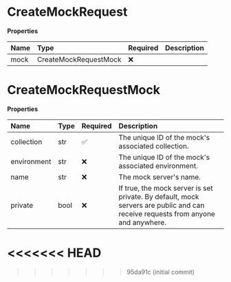 # CreateMockRequest

**Properties**

| Name | Type                  | Required | Description |
| :--- | :-------------------- | :------- | :---------- |
| mock | CreateMockRequestMock | ❌       |             |

# CreateMockRequestMock

**Properties**

| Name        | Type | Required | Description                                                                                                                     |
| :---------- | :--- | :------- | :------------------------------------------------------------------------------------------------------------------------------ |
| collection  | str  | ✅       | The unique ID of the mock's associated collection.                                                                              |
| environment | str  | ❌       | The unique ID of the mock's associated environment.                                                                             |
| name        | str  | ❌       | The mock server's name.                                                                                                         |
| private     | bool | ❌       | If true, the mock server is set private. By default, mock servers are public and can receive requests from anyone and anywhere. |
<<<<<<< HEAD
=======

<!-- This file was generated by liblab | https://liblab.com/ -->
>>>>>>> 95da91c (initial commit)
